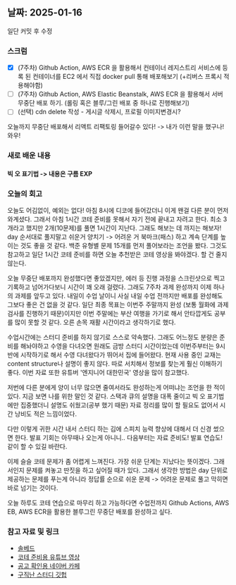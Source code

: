 ## 날짜: 2025-01-16

일단 커밋 후 수정

### 스크럼
- [x] (7주차) Github Action, AWS ECR 을 활용해서 컨테이너 레지스트리 서비스에 등록 된 컨테이너를 EC2 에서 직접 docker pull 통해 배포해보기 (+리버스 프록시 적용해야함)
- [ ] (7주차) Github Action, AWS Elastic Beanstalk, AWS ECR 을 활용해서 서버 무중단 배포 하기. (롤링 혹은 블루/그린 배포 중 하나로 진행해보기)
- [ ] (선택) cdn delete 작성 - 게시글 삭제시, 프로필 이미지변경시?

오늘까지 무중단 배포해서 리액트 리팩토링 들어갈수 있다! -> 내가 이런 말을 했구나! 와우!

### 새로 배운 내용
#### 빅 오 표기법 -> 내용은 구름 EXP

### 오늘의 회고
오늘도 어김없이, 예외는 없다! 아침 8시에 디코에 들어갔더니 이게 왠걸 다른 분이 먼저 와계셨다. 그래서 아침 1시간 코테 준비를 못해서 자기 전에 끝내고 자려고 한다. 최소 3개라고 했지만 2개(10문제)를 풀면 1시간이 지난다. 그래도 해보는 데 까지는 해보자! day 순서대로 풀지말고 쉬운거 양치기 -> 어려운 거 북마크(패스) 하고 계속 단계를 높이는 것도 좋을 것 같다. 백준 유형별 문제 15개를 먼저 풀어보라는 조언을 봤다. 그것도 참고하고 일단 1시간 코테 준비를 하면 오늘 추천받은 코테 영상을 봐야겠다. 할 건 줄지 않는다.

오늘 무중단 배포까지 완성했다면 좋았겠지만, 에러 등 진행 과정을 스크린샷으로 찍고 기록하고 넘어가다보니 시간이 꽤 오래 걸렸다. 그래도 7주차 과제 완성까지 이제 하나의 과제를 앞두고 있다. 내일이 수업 날이니 사실 내일 수업 전까지만 배포를 완성해도 그보다 좋은 건 없을 것 같다. 일단 최종 목표는 이번주 주말까지 완성 (보통 월화에 과제 검사를 진행하기 때문)이지만 이번 주말에는 부산 여행을 가기로 해서 안타깝게도 공부를 많이 못할 것 같다. 오른 손목 재활 시간이라고 생각하기로 했다.

수업시간에는 스터디 준비를 하지 않기로 스스로 약속했다. 그래도 어느정도 분량은 준비를 해놔야하고 수영을 다녀오면 원래도 금방 스터디 시간이었는데 이번주부터는 9시 반에 시작하기로 해서 수영 다녀왔다가 뛰어서 집에 들어왔다. 현재 사용 중인 교재는 content structure나 설명이 좋지 않다. 따로 서치해서 정보를 찾는게 훨신 이해하기 좋다. 이번 자료 또한 유튜버 '엔지니어 대한민국' 영상을 많이 참고했다.

저번에 다른 분에게 양이 너무 많으면 줄여서라도 완성하는게 어떠냐는 조언을 한 적이 있다. 지금 보면 나를 위한 말인 것 같다. 스택과 큐의 설명을 대폭 줄이고 빅 오 표기법에만 집중했더니 설명도 쉬웠고(공부 했기 때문) 자료 정리를 많이 할 필요도 없어서 시간 낭비도 적은 느낌이었다.

다만 이렇게 귀한 시간 내서 스터디 하는 김에 스피치 능력 향상에 대해서 더 신경 썼으면 한다. 발표 기회는 아무때나 오는게 아니니.. 다음부터는 자료 준비도! 발표 연습도! 같이 할 수 있길 바란다.

이제 슬슬 코테 문제가 좀 어렵게 느껴진다. 가장 쉬운 단계는 지났다는 뜻이겠다. 그래서인지 문제를 켜놓고 딴짓을 하고 싶어질 때가 있다. 그래서 생각한 방법은 day 단위로 제공하는 문제를 푸는게 아니라 정답률 순으로 쉬운 문제 -> 어려운 문제로 풀고 막히면 바로 넘기는 것이다.

오늘 하루도 코테 연습으로 마무리 하고 가능하다면 수업전까지 Github Actions, AWS EB, AWS ECR을 활용한 블루그린 무중단 배포를 완성하고 싶다.

### 참고 자료 및 링크
- [솔베드](https://solved.ac/)
- [코테 준비용 유튜브 영상](https://www.youtube.com/watch?v=pvufY7rK7VA&list=PLi-xJrVzQaxXC2Aausv_6mlOZZ2g2J6YB)
- [공고 확인용 네이버 카페](https://cafe.naver.com/workhub)
- [구직난 스터디 깃헙](https://github.com/AhnSunday/Wiki?tab=readme-ov-file)

